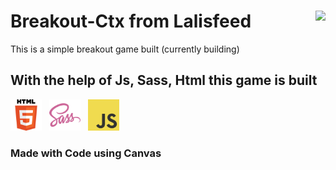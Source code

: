# Breakout-Ctx from Lalisfeed <img align="right" src="https://visitor-badge.laobi.icu/badge?page_id=Lalisfeed.breakout-ctx" />

This is a simple breakout game built (currently building) 

## With the help of Js, Sass, Html this game is built

<code><img height="50" src="https://raw.githubusercontent.com/github/explore/80688e429a7d4ef2fca1e82350fe8e3517d3494d/topics/html/html.png"></code>&nbsp;&nbsp;
<code><img height="50" src="https://raw.githubusercontent.com/github/explore/80688e429a7d4ef2fca1e82350fe8e3517d3494d/topics/sass/sass.png"></code>&nbsp;&nbsp;
<code><img height="50" src="https://raw.githubusercontent.com/github/explore/80688e429a7d4ef2fca1e82350fe8e3517d3494d/topics/javascript/javascript.png"></code>&nbsp;&nbsp;

### Made with Code using Canvas 
